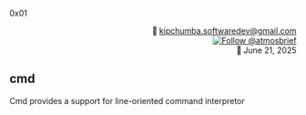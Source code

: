 <p align="left">0x01</p>
<p align="right">
    <strong>📨 </strong> <a href="mailto:kipchumba.softwaredev@gmail.com">kipchumba.softwaredev@gmail.com</a><br>
    <a href="https://x.com/atmosbrief" target="_blank">
        <img src="https://img.shields.io/twitter/follow/atmosbrief?style=social" alt="Follow @atmosbrief" />
    </a><br>
    <strong>📅 </strong> June 21, 2025
</p>

cmd
---
Cmd provides a support for line-oriented command interpretor
